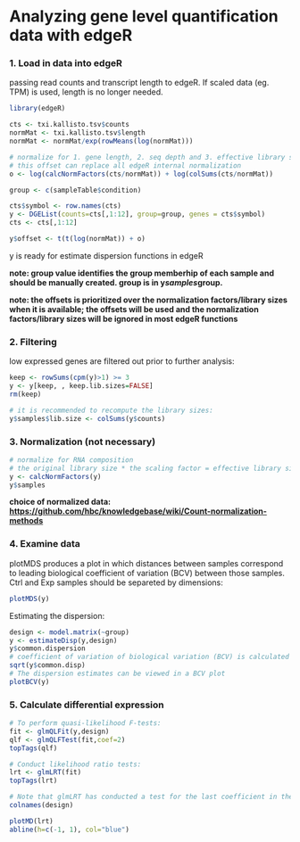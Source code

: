 Analyzing gene level quantification data with edgeR
======================================

### 1. Load in data into edgeR

passing read counts and transcript length to edgeR. If scaled data (eg. TPM) is used, length is no longer needed.

```R
library(edgeR)

cts <- txi.kallisto.tsv$counts
normMat <- txi.kallisto.tsv$length
normMat <- normMat/exp(rowMeans(log(normMat)))

# normalize for 1. gene length, 2. seq depth and 3. effective library size
# this offset can replace all edgeR internal normalization
o <- log(calcNormFactors(cts/normMat)) + log(colSums(cts/normMat))

group <- c(sampleTable$condition)

cts$symbol <- row.names(cts)
y <- DGEList(counts=cts[,1:12], group=group, genes = cts$symbol)
cts <- cts[,1:12]

y$offset <- t(t(log(normMat)) + o)
```
y is ready for estimate dispersion functions in edgeR

**note: group value identifies the group memberhip of each sample and should be manually created. group is in y$samples$group.**

**note: the offsets is prioritized over the normalization factors/library sizes when it is available; the offsets will be used and the normalization factors/library sizes will be ignored in most edgeR functions**

### 2. Filtering

low expressed genes are filtered out prior to further analysis:
```R
keep <- rowSums(cpm(y)>1) >= 3
y <- y[keep, , keep.lib.sizes=FALSE]
rm(keep)

# it is recommended to recompute the library sizes:
y$samples$lib.size <- colSums(y$counts)
```

### 3. Normalization (not necessary)
```R
# normalize for RNA composition
# the original library size * the scaling factor = effective library size
y <- calcNormFactors(y)
y$samples
```
**choice of normalized data: https://github.com/hbc/knowledgebase/wiki/Count-normalization-methods**

### 4. Examine data
plotMDS produces a plot in which distances between samples correspond to leading biological coefficient of variation (BCV) between those samples. Ctrl and Exp samples should be separeted by dimensions:
```R
plotMDS(y)
```

Estimating the dispersion:
```R
design <- model.matrix(~group)
y <- estimateDisp(y,design)
y$common.dispersion
# coefficient of variation of biological variation (BCV) is calculated with:
sqrt(y$common.disp)
# The dispersion estimates can be viewed in a BCV plot
plotBCV(y)
```

### 5. Calculate differential expression
```R
# To perform quasi-likelihood F-tests:
fit <- glmQLFit(y,design)
qlf <- glmQLFTest(fit,coef=2)
topTags(qlf)

# Conduct likelihood ratio tests:
lrt <- glmLRT(fit)
topTags(lrt)

# Note that glmLRT has conducted a test for the last coefficient in the linear model:
colnames(design)

plotMD(lrt)
abline(h=c(-1, 1), col="blue")
```
